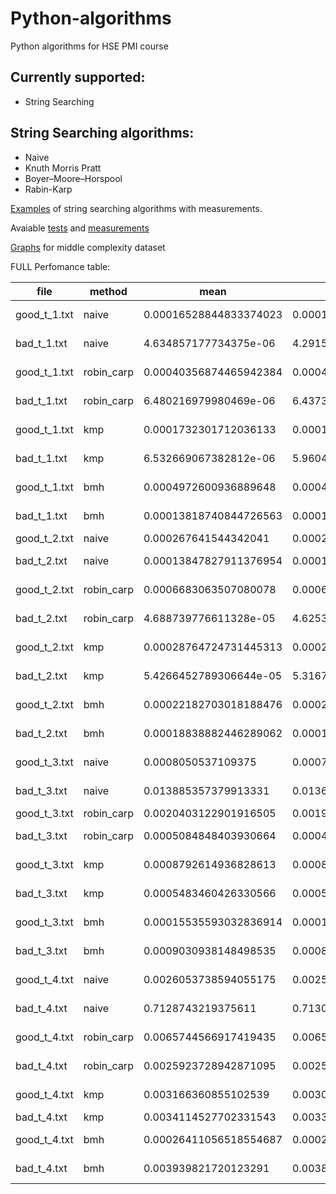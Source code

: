 # Python-algorithms
Python algorithms for HSE PMI course
## Currently supported:
 - String Searching
 
## String Searching algorithms:
  - Naive
  - Knuth Morris Pratt 
  - Boyer–Moore–Horspool
  - Rabin-Karp  
  
[Examples](https://github.com/orrrrtem/Python-algorithms/blob/master/Pattern_Searching.ipynb) of string searching algorithms with measurements. 

Avaiable [tests](https://github.com/orrrrtem/Python-algorithms/blob/master/tests/test_string_searching.py) and [measurements](https://github.com/orrrrtem/Python-algorithms/tree/master/tools/string_searching) 

[Graphs](https://github.com/orrrrtem/Python-algorithms/blob/master/tools/string_searching/image.png) for middle complexity dataset

FULL Perfomance table: 

|file|method      |mean      |median                |min                   |max                   |variance              |
|----|------------|----------|----------------------|----------------------|----------------------|----------------------|
|good_t_1.txt|naive       |0.00016528844833374023|0.00015795230865478516|0.0001544952392578125 |0.0002689361572265625 |4.762908417887957e-10 |
|bad_t_1.txt|naive       |4.634857177734375e-06|4.291534423828125e-06 |3.814697265625e-06    |1.8835067749023438e-05|2.983506419695914e-12 |
|good_t_1.txt|robin_carp  |0.00040356874465942384|0.000400543212890625  |0.00039196014404296875|0.0004787445068359375 |1.3572241073234183e-10|
|bad_t_1.txt|robin_carp  |6.480216979980469e-06|6.4373016357421875e-06|5.9604644775390625e-06|1.049041748046875e-05 |4.404000719659959e-13 |
|good_t_1.txt|kmp         |0.0001732301712036133|0.0001652240753173828 |0.0001633167266845703 |0.0002856254577636719 |3.434174459471251e-10 |
|bad_t_1.txt|kmp         |6.532669067382812e-06|5.9604644775390625e-06|5.4836273193359375e-06|2.9087066650390625e-05|7.103153620846569e-12 |
|good_t_1.txt|bmh         |0.0004972600936889648|0.0004856586456298828 |0.0004203319549560547 |0.0008311271667480469 |6.000067537570431e-09 |
|bad_t_1.txt|bmh         |0.00013818740844726563|0.0001251697540283203 |0.00011444091796875   |0.0002415180206298828 |8.766585324337939e-10 |
|good_t_2.txt|naive       |0.000267641544342041|0.00026535987854003906|0.00026035308837890625|0.0003116130828857422 |7.22437278000143e-11  |
|bad_t_2.txt|naive       |0.00013847827911376954|0.000133514404296875  |0.00013208389282226562|0.0002684593200683594 |2.6308086944482055e-10|
|good_t_2.txt|robin_carp  |0.0006683063507080078|0.0006656646728515625 |0.0006518363952636719 |0.0007576942443847656 |1.7978741198021452e-10|
|bad_t_2.txt|robin_carp  |4.688739776611328e-05|4.6253204345703125e-05|4.553794860839844e-05 |5.3882598876953125e-05|2.0488869267865086e-12|
|good_t_2.txt|kmp         |0.00028764724731445313|0.0002828836441040039 |0.0002770423889160156 |0.00044274330139160156|4.1491543925076255e-10|
|bad_t_2.txt|kmp         |5.4266452789306644e-05|5.316734313964844e-05 |5.1975250244140625e-05|8.821487426757812e-05 |1.7068822444343822e-11|
|good_t_2.txt|bmh         |0.00022182703018188476|0.00021719932556152344|0.0002105236053466797 |0.0003077983856201172 |2.7773932629315824e-10|
|bad_t_2.txt|bmh         |0.00018838882446289062|0.00018608570098876953|0.00018095970153808594|0.00025963783264160156|1.0414023563498631e-10|
|good_t_3.txt|naive       |0.0008050537109375|0.0007872581481933594 |0.0007774829864501953 |0.0016655921936035156 |1.2025506657664664e-08|
|bad_t_3.txt|naive       |0.013885357379913331|0.013651609420776367  |0.013506174087524414  |0.02046370506286621   |9.156164231796993e-07 |
|good_t_3.txt|robin_carp  |0.0020403122901916505|0.001990795135498047  |0.0019598007202148438 |0.0035326480865478516 |5.76683756833063e-08  |
|bad_t_3.txt|robin_carp  |0.0005084848403930664|0.0004937648773193359 |0.0004799365997314453 |0.0009601116180419922 |4.741593352264317e-09 |
|good_t_3.txt|kmp         |0.0008792614936828613|0.0008651018142700195 |0.0008544921875       |0.00121307373046875   |2.168807094449221e-09 |
|bad_t_3.txt|kmp         |0.0005483460426330566|0.000537872314453125  |0.0005266666412353516 |0.000993490219116211  |2.3765292723965103e-09|
|good_t_3.txt|bmh         |0.00015535593032836914|0.0001512765884399414 |0.000148773193359375  |0.0002396106719970703 |1.7195918076140513e-10|
|bad_t_3.txt|bmh         |0.0009030938148498535|0.000893712043762207  |0.0008800029754638672 |0.0010647773742675781 |1.0445641862588672e-09|
|good_t_4.txt|naive       |0.0026053738594055175|0.0025883913040161133 |0.0025293827056884766 |0.002773761749267578  |1.7255272894090012e-09|
|bad_t_4.txt|naive       |0.7128743219375611|0.7130341529846191    |0.6950082778930664    |0.7351186275482178    |2.9254690843777094e-05|
|good_t_4.txt|robin_carp  |0.0065744566917419435|0.006543397903442383  |0.006504535675048828  |0.006906032562255859  |5.878309656281998e-09 |
|bad_t_4.txt|robin_carp  |0.0025923728942871095|0.0025780200958251953 |0.0025539398193359375 |0.00311279296875      |4.178065182713908e-09 |
|good_t_4.txt|kmp         |0.003166360855102539|0.0030728578567504883 |0.0030508041381835938 |0.005478382110595703  |1.1457074479039875e-07|
|bad_t_4.txt|kmp         |0.0034114527702331543|0.00335085391998291   |0.0033152103424072266 |0.005827426910400391  |9.50048809670534e-08  |
|good_t_4.txt|bmh         |0.00026411056518554687|0.00025582313537597656|0.00024247169494628906|0.0005140304565429688 |1.3763498373009496e-09|
|bad_t_4.txt|bmh         |0.003939821720123291|0.003873586654663086  |0.0038406848907470703 |0.00705409049987793   |1.4242877306855917e-07|
